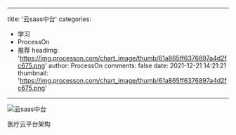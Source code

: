 
---
title: '云saas中台'
categories: 
 - 学习
 - ProcessOn
 - 推荐
headimg: 'https://img.processon.com/chart_image/thumb/61a865ff6376897a4d2fc675.png'
author: ProcessOn
comments: false
date: 2021-12-21 14:21:21
thumbnail: 'https://img.processon.com/chart_image/thumb/61a865ff6376897a4d2fc675.png'
---

<div>   
<img class="thumb" alt="云saas中台" src="https://img.processon.com/chart_image/thumb/61a865ff6376897a4d2fc675.png" referrerpolicy="no-referrer">
<p>医疗云平台架构</p>  
</div>
            